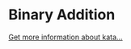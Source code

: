 Binary Addition
=
[Get more information about kata...](https://www.codewars.com//kata//kata/551f37452ff852b7bd000139)